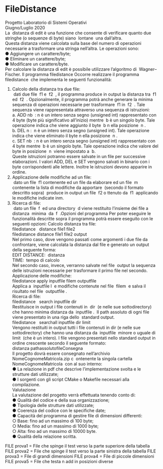 # FileDistance<br>
Progetto Laboratorio di Sistemi Operativi<br>
Giugno/Luglio 2020<br>
La ​ distanza di edit è una funzione che consente di verificare quanto due stringhe (o
sequenze di byte) siano ​ lontane ​ una dall’altra.<br>
Questa distanza viene calcolata sulla base del numero di operazioni necessarie a trasformare una stringa nell’altra. Le operazioni sono:<br>
● Aggiungere un carattere/byte;<br>
● Eliminare un carattere/byte;<br>
● Modificare un carattere/byte.<br>
Per calcolare la distanza di edit è possibile utilizzare l’algoritmo di ​ Wagner–Fischer.
Il programma ​ filedistance
Occorre realizzare il programma ​ filedistance ​ che implementa le seguenti funzionalità:<br>
1. Calcolo della distanza tra due file:<br> 
​ dati due file ​ f1 e ​ f2 ​ , il programma produce in
output la distanza tra ​ f1 ed ​ f2 ​ . Opzionalmente, il programma potrà anche generare la
minima sequenza di operazioni necessarie per trasformare ​ f1 in ​ f2 ​ . Tale sequenza
viene rappresentata attraverso una sequenza di istruzioni:<br>
a. ADD​ nb ​ : n è un intero senza segno (unsigned int) rappresentato con 4 byte
(byte più significativo all’inizio) mentre ​ b è un singolo byte. Tale operazione
indica che viene aggiunto il byte ​ b n
ella posizione ​ n ​ .<br>
b. DEL​ n : ​ n è un intero senza segno (unsigned int). Tale operazione indica che
viene eliminato il byte​ n
ella posizione ​ n . ​<br>
c. SET​ nb ​ : n è un intero senza segno (unsigned int) rappresentato con 4 byte
mentre ​ b è un singolo byte. Tale operazione indica che valore del byte in
posizione ​ n ​ viene impostato a ​ b.<br>
Queste istruzioni potranno essere salvate in un file per successive elaborazioni. I
valori ADD, DEL e SET vengono salvati in binario con i byte corrispondenti alle
lettere. Inoltre le istruzioni devono apparire in ordine.<br>
2. Applicazione delle modifiche ad un file:<br>
​ dato un file ​ f1 contenente ed un file da
elaborare ed un file ​ m contenente la lista di ​ modifiche da apportare ​ (secondo il
formato descritto sopra) ​ produce in output un file ​ f2 o
ttenuto da ​ f1 ​ applicando le
modifiche indicate in ​ m.<br>
3. Ricerca di file:<br>
​ dato un file ​ f ​ ed una directory ​ d viene restituito l’insieme dei file a
distanza ​ minima ​ da ​ f ​ .Opzioni del programma
Per poter eseguire le funzionalità descritte sopra il programma potrà essere eseguito con le
seguenti opzioni:
Calcolo distanza tra file:<br>
filedistance ​ ​ distance file1 file2<br>
filedistance distance file1 file2 output<br>
Nel primo caso, dove vengono passati come argomenti i due file da confrontare, viene
calcolata la distanza dal file e generato un output della seguente forma:<br>
EDIT DISTANCE: ​ distanza<br>
TIME: ​ tempo di calcolo<br>
Nel secondo caso, invece, verranno salvate nel file ​ output la sequenza delle istruzioni
necessarie per trasformare il primo file nel secondo.<br>
Applicazione delle modifiche:<br>
filedistance apply inputfile filem outputfile<br>
Applica a ​ inputfile l ​ e modifiche contenute nel file ​ filem ​ e salva il risultato nel file ​ outputfile ​ .<br>
Ricerca di file:<br>
filedistance ​ ​ search inputfile dir<br>
Restituisce in output i file contenuti in ​ dir ​ (e nelle sue sottodirectory) che hanno minima
distanza da ​ inputfile . ​ Il path assoluto di ogni file viene presentato in una riga dello ​ standard
output.<br>
filedistance ​ ​ searchall inputfile dir limit<br>
Vengono restituiti in output tutti i file contenuti in dir (e nelle sue sottodirectory) che hanno
una distanza da ​ inputfile ​ minore o uguale di ​ limit ​ (che è un intero). I file vengono presentati
nello standard output in ordine crescente secondo il seguente formato:<br>
distanza pathassolutofileConsegna<br>
Il progetto dovrà essere consegnato nell’archivio ​ NomeCognomeMatricola.zip c ​ ontenente la
singola cartella ​ NomeCognomeMatricola ​ con al suo interno:<br>
● La relazione in pdf che descrive l’implementazione svolta e le strutture dati utilizzate;<br>
● I sorgenti con gli script CMake o Makefile necessari alla compilazione.<br>
Valutazione<br>
La valutazione del progetto verrà effettuata tenendo conto di:<br>
● Qualità del codice e della sua organizzazione;<br>
● Tipologia delle strutture dati utilizzate;<br>
● Coerenza del codice con le specifiche date;<br>
● Capacità del programma di gestire file di dimensioni differenti:<br>
○ Base: fino ad un massimo di 100 byte;<br>
○ Media: fino ad un massimo di 1000 byte;<br>
○ Alta: fino ad un massimo di 10000 byte.<br>
● Qualità della relazione scritta.


FILE prova1 = File che spinge il test verso la parte superiore della tabella
FILE prova2 = File che spinge il test verso la parte sinistra della tabella
FILE prova3 = File di grandi dimensioni
FILE prova4 = File di piccole dimensioni
FILE prova5 = File che testa n add in posizioni diverse